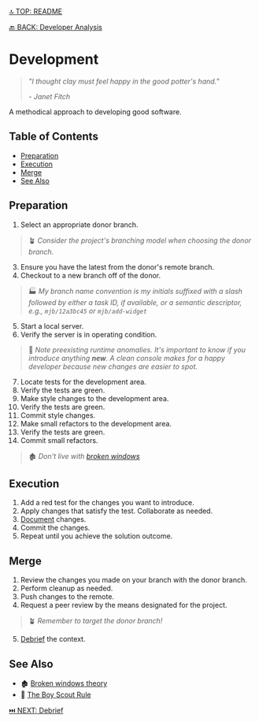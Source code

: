 [🔝 TOP: README](README.md)

[🔙 BACK: Developer Analysis](developer-analysis.md)

Development
====================

> *"I thought clay must feel happy in the good potter's hand."*
> 
> *- Janet Fitch*

A methodical approach to developing good software.

Table of Contents
---------------------------

- [Preparation](#preparation)
- [Execution](#execution)
- [Merge](#merge)
- [See Also](#see-also)

Preparation
-----------------

1. Select an appropriate donor branch.

> 🪴 *Consider the project's branching model when choosing the donor branch.*

3. Ensure you have the latest from the donor's remote branch.
4. Checkout to a new branch off of the donor.

> 🏭 *My branch name convention is my initials suffixed with a slash followed by either a task ID, if available, or a semantic descriptor, e.g., `mjb/12a3bc45` or `mjb/add-widget`*

5. Start a local server.
6. Verify the server is in operating condition.

> 🧼 *Note preexisting runtime anomalies. It's important to know if you introduce anything **new**. A clean console makes for a happy developer because new changes are easier to spot.*

7. Locate tests for the development area.
8. Verify the tests are green.
9. Make style changes to the development area.
10. Verify the tests are green.
11. Commit style changes.
12. Make small refactors to the development area.
13. Verify the tests are green.
14. Commit small refactors.

> 🏚️ *Don't live with [broken windows](https://en.wikipedia.org/wiki/Broken_windows_theory)*

Execution
--------------

1. Add a red test for the changes you want to introduce.
2. Apply changes that satisfy the test. Collaborate as needed.
3. [Document](the-pragmatic-scribe.md) changes.
4. Commit the changes.
5. Repeat until you achieve the solution outcome.

Merge
--------

1. Review the changes you made on your branch with the donor branch.
2. Perform cleanup as needed.
3. Push changes to the remote.
4. Request a peer review by the means designated for the project.

> 🪴 *Remember to target the donor branch!*

5. [Debrief](README.md#debrief) the context.

See Also
------------

- 🏚️ [Broken windows theory](https://en.wikipedia.org/wiki/Broken_windows_theory)
- 🦅 [The Boy Scout Rule](https://twitter.com/unclebobmartin/status/1591443936836747264?lang=en#)

[⏭️ NEXT: Debrief](README.md#debrief)
